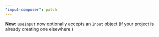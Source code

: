```yaml
---
"input-composer": patch
---
```


**New:** `useInput` now optionally accepts an `Input` object (if your project is already creating one elsewhere.)
